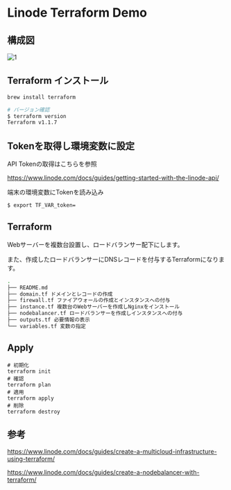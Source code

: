 # Linode Terraform Demo

## 構成図

![1](https://user-images.githubusercontent.com/4577575/161052402-080e750e-123c-40e4-af72-2c7530833f01.png)

## Terraform インストール

```sh
brew install terraform

# バージョン確認
$ terraform version
Terraform v1.1.7
```

## Tokenを取得し環境変数に設定

API Tokenの取得はこちらを参照

https://www.linode.com/docs/guides/getting-started-with-the-linode-api/

端末の環境変数にTokenを読み込み
```sh
$ export TF_VAR_token=
```

## Terraform

Webサーバーを複数台設置し、ロードバランサー配下にします。

また、作成したロードバランサーにDNSレコードを付与するTerraformになります。


```sh
.
├── README.md
├── domain.tf ドメインとレコードの作成
├── firewall.tf ファイアウォールの作成とインスタンスへの付与
├── instance.tf 複数台のWebサーバーを作成しNginxをインストール
├── nodebalancer.tf ロードバランサーを作成しインスタンスへの付与
├── outputs.tf 必要情報の表示
└── variables.tf 変数の指定
```

## Apply

```
# 初期化
terraform init
# 確認
terraform plan
# 適用
terraform apply
# 削除
terraform destroy
```

## 参考

https://www.linode.com/docs/guides/create-a-multicloud-infrastructure-using-terraform/

https://www.linode.com/docs/guides/create-a-nodebalancer-with-terraform/
